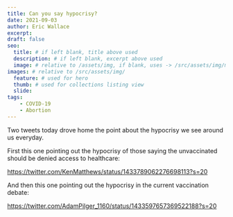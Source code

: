 ```yaml
---
title: Can you say hypocrisy?
date: 2021-09-03
author: Eric Wallace
excerpt:
draft: false
seo:
  title: # if left blank, title above used
  description: # if left blank, excerpt above used
  image: # relative to /assets/img, if blank, uses -> /src/assets/img/meta/default.png
images: # relative to /src/assets/img/
  feature: # used for hero
  thumb: # used for collections listing view
  slide:
tags:
    - COVID-19
    - Abortion
---
```

Two tweets today drove home the point about the hypocrisy we see around us everyday.

First this one pointing out the hypocrisy of those saying the unvaccinated should be denied access to healthcare:

https://twitter.com/KenMatthews/status/1433789062276698113?s=20

And then this one pointing out the hypocrisy in the current vaccination debate:

https://twitter.com/AdamPilger_1160/status/1433597657369522188?s=20
